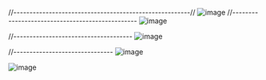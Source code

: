 
//-------------------------------------------------------//
![image](https://github.com/Nourelimanehed/Tamarit/assets/91683421/78daef46-c772-4a9f-8e5a-065e4acd513a)
//------------------------------------------------
![image](https://github.com/Nourelimanehed/Tamarit/assets/91683421/d004ad40-ea0e-4bfc-abf4-cf3f88077a5c)

//-------------------------------------
![image](https://github.com/Nourelimanehed/Tamarit/assets/91683421/e186ce82-c246-4354-971c-1c328fd08922)

//-------------------------------
![image](https://github.com/Nourelimanehed/Tamarit/assets/91683421/878d98b1-afb1-4c60-badd-f25ba002b2e9)

![image](https://github.com/Nourelimanehed/Tamarit/assets/91683421/39e5b363-43a2-41ee-9797-1d53ca9394b5)

